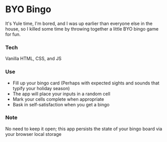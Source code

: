 # BYO Bingo

It's Yule time, I'm bored, and I was up earlier than everyone else in the house, so I killed some time by throwing together a little BYO bingo game for fun.

### Tech

Vanilla HTML, CSS, and JS

### Use

- Fill up your bingo card (Perhaps with expected sights and sounds that typify your holiday season)
- The app will place your inputs in a random cell
- Mark your cells complete when appropriate
- Bask in self-satisfaction when you get a bingo

### Note

No need to keep it open; this app persists the state of your bingo board via your browser local storage
